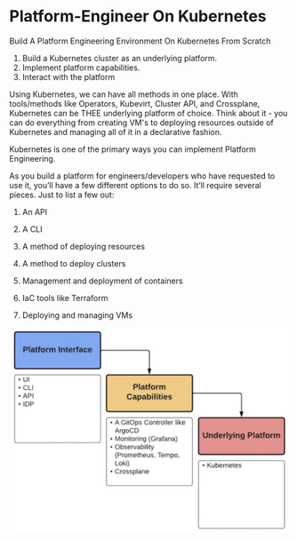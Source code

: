 # Platform-Engineer On Kubernetes
Build A Platform Engineering Environment On Kubernetes From Scratch
1. Build a Kubernetes cluster as an underlying platform.
2. Implement platform capabilities.
3. Interact with the platform

Using Kubernetes, we can have all methods in one place.
With tools/methods like Operators, Kubevirt, Cluster API, and Crossplane, Kubernetes can be THEE underlying platform of choice.
Think about it - you can do everything from creating VM's to deploying resources outside of Kubernetes and managing all of it in a declarative fashion.

Kubernetes is one of the primary ways you can implement Platform Engineering.

As you build a platform for engineers/developers who have requested to use it, you’ll have a few different options to do so. It’ll require several pieces. Just to list a few out:

1. An API

 2. A CLI
 
  3. A method of deploying resources
  
   4. A method to deploy clusters
    
   5. Management and deployment of containers

6. IaC tools like Terraform

7. Deploying and managing VMs

![tt](https://github.com/AoO-24/Platform-Engineer-Kube/blob/main/40171730216847_.pic.jpg)

